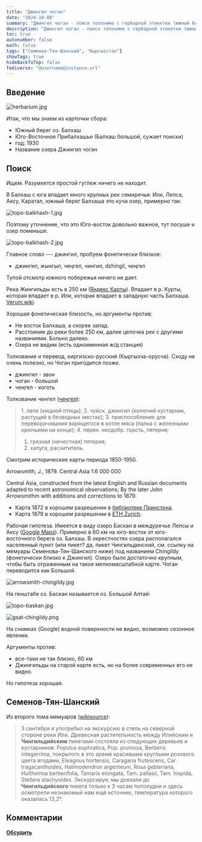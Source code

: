 ```yaml
---
title: "Джингил чоган"
date: "2024-10-08"
summary: "Джингил чоган - поиск топонима с гербарной этикетки (южный берег оз. Балхаш)."
description: "Джингил чоган - поиск топонима с гербарной этикетки (южный берег оз. Балхаш)."
toc: true
autonumber: false
math: false
tags: ["Семенов-Тян-Шанский", "Кыргызстан"]
showTags: true
hideBackToTop: false
fediverse: "@username@instance.url"
---
```


## Введение

![herbarium.jpg](herbarium.jpg "Фото этикетки: Roman Romanov")

Итак, что мы знаем из карточки сбора:

* Южный берег оз. Балхаш
* Юго-Восточное Прибалхашье (Балхаш большой, сужает поиски)
* год: 1930
* Название озера Джингил чоган

## Поиск

Ищем. Разумеется простой гуглеж ничего не находит.

В Балхаш с юга впадает много крупных рек семиречья: Или, Лепса, Аксу, Каратал, южный берег Балхаша это куча озер, примерно так:

![topo-balkhash-1.jpg](topo-balkhash-1.jpg "https://nakarte.me/#m=9/45.85846/76.03363&l=T")

Поэтому уточнение, что это Юго-восток довольно важное, тут посуше и озер поменьше.

![topo-balkhash-2.jpg](topo-balkhash-2.jpg "https://nakarte.me/#m=9/46.08371/78.52478&l=T")

Главное слово --- джингил, пробуем фонетически близкое:

* джингил, жынгыл, чеңгел, чингил, dzhingil, чеңгел

Тупой отсмотр южного побережья ничего не дает.

Река Жингильды есть в 250 км ([Яндекс Карты](https://yandex.ru/maps/geo/zhyngghyldy_stantsiyasy/100123799/?ll=76.472940%2C43.541126&z=12)). Впадает в р. Курты, которая впадает в р. Или, которая впадает в западную часть Балхаша. [Verum.wiki](https://verum.wiki/index.php?item=rpv:114992).

Хорошая фонетическая близость, но аргументы против:

* Не восток Балхаша, а скорее запад.
* Расстояние до реки более 250 км, далее цепочка рек с другими названиями. Больно далеко.
* Озера не видим (есть одноименная ж/д станция)

Толкование и перевод, киргизско-русский (Кыргызча-орусча). Сходу не очень полезно, но Чоган пригодится позже.

* джингил - звон
* чоган - большой
* чеңгел - коготь

Толкование ченгел ([чеңгел](https://kirgyz_russian.academic.ru/29663/%D1%87%D0%B5%D2%A3%D0%B3%D0%B5%D0%BB?ysclid=m20sc3dmc7469315504)):

> 1\. лапа (хищной птицы);
> 2\. чуйск. джингил (колючий кустарник, растущий в безводных местах);
> 3\. приспособление для переворачивания варящегося в котле мяса (палка с железными крючьями на конце);
> 4\. перен. неодобр. горсть, пятерня;
> 1) грязная (нечестная) пятерня;
> 2) хапуга, расхититель.

Смотрим исторические карты периода 1850-1950.

Arrowsmith, J., 1879. Central Asia 1:6 000 000

Central Asia, constructed from the latest English and Russian documents adapted to recent astronomical observations; By the later John Arrowsmithm with additions and corrections to 1879.

* Карта 1872 в хорошем разрешении в [библиотеке Принстона](https://catalog.princeton.edu/catalog/9976877393506421).
* Карта 1879 в хорошем разрешении в [ETH Zurich](https://www.e-rara.ch/zut/content/zoom/11898357?fbclid=IwY2xjawFyZJ1leHRuA2FlbQIxMAABHa5T-4cQIOfXHUDI1OKFdH3fiBe_wcjzXhF7roDPsYsUHQyEI3o9k_lwXA_aem_POSFAhOvDDaWZi0-MHRDHg).

Рабочая гипотеза. Имеется в виду озеро Баскан в междуречье Лепсы и Аксу ([Google Maps](https://maps.app.goo.gl/n3BUBfVfkG1y5eZz9)). Примерно в 60 км на юго-восток от юго-восточного берега оз. Балхаш. В окрестностях озера располагался населенный пункт (или пикет? да, пикет Чингильдинский, см. ссылку на мемуары Семенова-Тян-Шанского ниже) под названием Chingildy (фонетически близко к Джингил). Озеро было достаточно крупным, чтобы быть отраженным на такое мелкомасштабной карте. Чоган переводится как Большой.

![arrowsmith-chingildy.jpg](arrowsmith-chingildy.jpg)

На генштабе оз. Баскан называется оз. Большой Алтай:

![topo-baskan.jpg](topo-baskan.jpg "https://nakarte.me/#m=13/45.94548/79.46823&l=T")

![gsat-chingildy.png](gsat-chingildy.png "https://maps.app.goo.gl/n3BUBfVfkG1y5eZz9")

На снимках (Google) водной поверхности не видно, возможно сезонное явление.

Аргументы против:

* все-таки не так близко, 60 км
* Джингильды на старой карте есть, но на более современных его не видно.

Но гипотеза хорошая.

## Семенов-Тян-Шанский

Из второго тома мемуаров ([wikisource](https://ru.wikisource.org/wiki/%D0%9F%D1%83%D1%82%D0%B5%D1%88%D0%B5%D1%81%D1%82%D0%B2%D0%B8%D0%B5_%D0%B2_%D0%A2%D1%8F%D0%BD%D1%8C-%D0%A8%D0%B0%D0%BD%D1%8C_%D0%B2_1856-1857_%D0%B3%D0%BE%D0%B4%D0%B0%D1%85_(%D0%A1%D0%B5%D0%BC%D1%91%D0%BD%D0%BE%D0%B2-%D0%A2%D1%8F%D0%BD-%D0%A8%D0%B0%D0%BD%D1%81%D0%BA%D0%B8%D0%B9))):

> 3 сентября я употребил на экскурсию в степь на северной стороне реки Или. Древесная растительность между Илийским и **Чингильдийским** пикетами состояла из следующих деревьев и кустарников: Populus euphratica, Pop. pruinosa, Berberis integerrima, покрытого в это аремя красивыми круглыми розового цвета ягодами, Eleagnus hortensis, Caragana frutescens, Car. tragacanthoides, Halimodendron argenteum, Rosa gebleriana, Hultheimia berberifolia, Tamarix elongata, Tam. pallasii, Tam. hispida, Stellera stachyoides. Экскурсируя, мы доехали до **Чингильдийского** пикета только к 3 часам пополудни и здесь осмотрели незнакомый нам ещё источник, температура которого оказалась 13,2°.

## Комментарии

[**Обсудить**](https://t.me/answer42geo/42)

